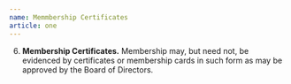 ```yaml
---
name: Memmbership Certificates
article: one
---
```


6. **Membership Certificates.** Membership may, but need not, be evidenced by certificates or membership cards in such form as may be approved by the Board of Directors.